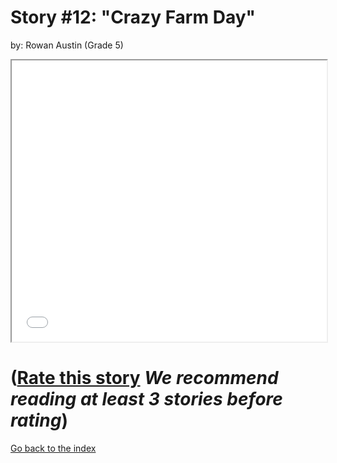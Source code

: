 # Story #12: "Crazy Farm Day"
by: Rowan Austin (Grade 5)


<iframe src="../stories/12_Crazy Farm Day.html" height="450px" width="100%"> </iframe>

# ([Rate this story](https://forms.gle/zbTTGuidhwvabMLT9) *We recommend reading at least 3 stories before rating*)

[Go back to the index](../index.md)

